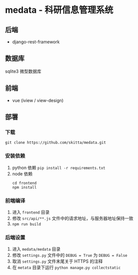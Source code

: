 # medata - 科研信息管理系统

## 后端

- django-rest-framework

## 数据库

sqlite3 微型数据库

## 前端

* vue (iview / view-design)

## 部署

### 下载

`git clone https://github.com/skitta/medata.git`

### 安装依赖

1. python 依赖
	`pip install -r requirements.txt`
2. node 依赖
	```
	cd frontend
	npm install
	```

### 前端编译

1. 进入 `frontend` 目录
2. 修改 `src/api/**.js` 文件中的请求地址，与服务器地址保持一致
3. `npm run build`

### 后端设置

1. 进入 `medata/medata` 目录
2. 修改 `settings.py` 文件中的 `DEBUG = True` 为 `DEBUG = False`
3. 取消 `settings.py` 文件末尾关于 HTTPS 的注释
4. 在 `metata` 目录下运行 `python manage.py collectstatic`

